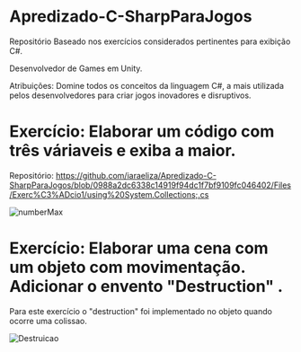 # Apredizado-C-SharpParaJogos
Repositório Baseado nos exercícios considerados pertinentes para exibição C#.

Desenvolvedor de Games em Unity.

Atribuições: Domine todos os conceitos da linguagem C#, a mais utilizada pelos desenvolvedores para criar jogos inovadores e disruptivos.



# Exercício: Elaborar um código com três váriaveis e exiba a maior.

Repositório: https://github.com/iaraeliza/Apredizado-C-SharpParaJogos/blob/0988a2dc6338c14919f94dc1f7bf9109fc046402/Files/Exerc%C3%ADcio1/using%20System.Collections;.cs



![numberMax](https://user-images.githubusercontent.com/107582204/202905013-8c77cfa7-61d5-40b6-b1af-44ae9ab10dad.jpeg)

# Exercício: Elaborar uma cena com um objeto com movimentação. Adicionar o envento "Destruction" . 
Para este exercício o "destruction" foi implementado no objeto quando ocorre uma colissao. 

![Destruicao](https://user-images.githubusercontent.com/107582204/203569210-99c43c8c-58f2-476c-a55f-f5b5178b7b7d.gif)
